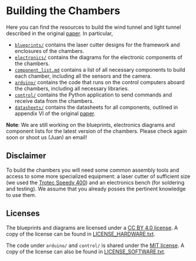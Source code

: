 # Building the Chambers

Here you can find the resources to build the wind tunnel and light tunnel described in the original [paper](XXXXX). In particular,

- [`blueprints/`](blueprints/) contains the laser cutter designs for the framework and enclosures of the chambers.
- [`electronics/`](blueprints/) contains the diagrams for the electronic components of the chambers.
- [`component_list.md`](component_list.md) contains a list of all necessary components to build each chamber, including all the sensors and the camera.
- [`arduino/`](arduino/) contains the code that runs on the control computers aboard the chambers, including all necessary libraries.
- [`control/`](control/) contains the Python application to send commands and receive data from the chambers.
- [`datasheets/`](datasheets/) contains the datasheets for all components, outlined in appendix VI of the original [paper](XXXXX).

**Note**: We are still working on the blueprints, electronics diagrams and component lists for the latest version of the chambers. Please check again soon or shoot us (Juan) an email!

## Disclaimer

To build the chambers you will need some common assembly tools and access to some more specialized equipment: a laser cutter of sufficient size (we used the [Trotec Speedy 400](https://www.troteclaser.com/de-ch/lasermaschinen/lasergravurmaschine-speedy)) and an electronics bench (for soldering and testing). We assume that you already posses the pertinent knowledge to use them.

## Licenses

The blueprints and diagrams are licensed under a [CC BY 4.0 license](https://creativecommons.org/licenses/by/4.0/). A copy of the license can be found in [LICENSE_HARDWARE.txt](LICENSE_HARDWARE.txt).

The code under `arduino/` and `control/` is shared under the [MIT license](https://opensource.org/license/mit/). A copy of the license can also be found in [LICENSE_SOFTWARE.txt](LICENSE_SOFTWARE.txt).
